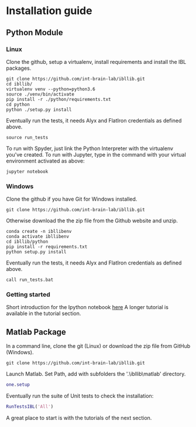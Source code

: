 # Installation guide
## Python Module
### Linux
Clone the github, setup a virtualenv, install requirements and install the IBL packages.
```
git clone https://github.com/int-brain-lab/ibllib.git
cd ibllib/
virtualenv venv --python=python3.6
source ./venv/bin/activate
pip install -r ./python/requirements.txt
cd python
python ./setup.py install
```

Eventually run the tests, it needs Alyx and FlatIron credentials as defined above.
```
source run_tests
```
To run with Spyder, just link the Python Interpreter with the virtualenv you've created.
To run with Jupyter, type in the command with your virtual environment activated as above:
```
jupyter notebook
```

### Windows
Clone the github if you have Git for Windows installed.
```
git clone https://github.com/int-brain-lab/ibllib.git
```
Otherwise download the the zip file from the Github website and unzip.

```
conda create -n ibllibenv
conda activate ibllibenv
cd ibllib/python
pip install -r requirements.txt
python setup.py install
```

Eventually run the tests, it needs Alyx and FlatIron credentials as defined above.
```
call run_tests.bat
```

### Getting started
Short introduction for the Ipython notebook [here](./_static/one_demo.html)
A longer tutorial is available in the tutorial section.

## Matlab Package
In a command line, clone the git (Linux) or download the zip file from GitHub (Windows).
```
git clone https://github.com/int-brain-lab/ibllib.git
```

Launch Matlab.
Set Path, add with subfolders the '.\ibllib\matlab' directory.


```matlab
one.setup

```

Eventually run the suite of Unit tests to check the installation:

```matlab
RunTestsIBL('All')

```

A great place to start is with the tutorials of the next section.
